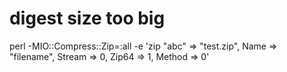 # digest size too big

perl -MIO::Compress::Zip=:all -e 'zip \"abc" => "test.zip", Name => "filename", Stream => 0, Zip64 => 1, Method => 0'